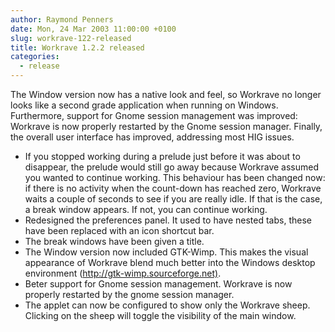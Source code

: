 ```yaml
---
author: Raymond Penners
date: Mon, 24 Mar 2003 11:00:00 +0100
slug: workrave-122-released
title: Workrave 1.2.2 released
categories:
  - release
---
```

The Window version now has a native look and feel, so Workrave no longer looks
like a second grade application when running on Windows. Furthermore, support
for Gnome session management was improved: Workrave is now properly restarted by
the Gnome session manager. Finally, the overall user interface has improved,
addressing most HIG issues.
<!--more-->

-   If you stopped working during a prelude just before it was about to
    disappear, the prelude would still go away because Workrave assumed you
    wanted to continue working. This behaviour has been changed now: if there is
    no activity when the count-down has reached zero, Workrave waits a couple of
    seconds to see if you are really idle. If that is the case, a break window
    appears. If not, you can continue working.
-   Redesigned the preferences panel. It used to have nested tabs, these have
    been replaced with an icon shortcut bar.
-   The break windows have been given a title.
-   The Window version now included GTK-Wimp. This makes the visual appearance
    of Workrave blend much better into the Windows desktop environment
    (<http://gtk-wimp.sourceforge.net)>.
-   Beter support for Gnome session management. Workrave is now properly
    restarted by the gnome session manager.
-   The applet can now be configured to show only the Workrave sheep. Clicking
    on the sheep will toggle the visibility of the main window.
